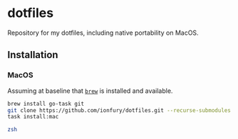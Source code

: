 # dotfiles

Repository for my dotfiles, including native portability on MacOS.

## Installation

### MacOS

Assuming at baseline that [`brew`](https://brew.sh/) is installed and available.

```sh
brew install go-task git
git clone https://github.com/ionfury/dotfiles.git --recurse-submodules ~/.dotfiles && cd ~/.dotfiles
task install:mac

zsh  
```
